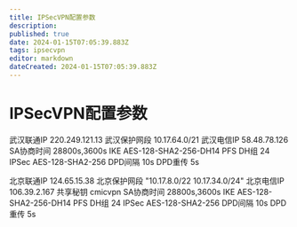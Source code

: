 ```yaml
---
title: IPSecVPN配置参数
description: 
published: true
date: 2024-01-15T07:05:39.883Z
tags: ipsecvpn
editor: markdown
dateCreated: 2024-01-15T07:05:39.883Z
---
```


# IPSecVPN配置参数
武汉联通IP	220.249.121.13	武汉保护网段	10.17.64.0/21
武汉电信IP	58.48.78.126	
SA协商时间	28800s,3600s	IKE	AES-128-SHA2-256-DH14
PFS DH组	24	IPSec	AES-128-SHA2-256
DPD间隔	10s	DPD重传	5s

北京联通IP	124.65.15.38	北京保护网段	"10.17.8.0/22
10.17.34.0/24"
北京电信IP	106.39.2.167	共享秘钥	cmicvpn
SA协商时间	28800s,3600s	IKE	AES-128-SHA2-256-DH14
PFS DH组	24	IPSec	AES-128-SHA2-256
DPD间隔	10s	DPD重传	5s
			